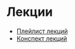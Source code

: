 # Лекции

* [Плейлист лекций](https://www.youtube.com/watch?v=2EBATVNHG74&list=PLtrvASfI1KW7VOYRKjglcagQzWLoxlncl)
* [Конспект лекций](https://docs.google.com/document/d/1vDS6mYkz9RnTYndtDk2d4L8tlGKONrShJunYk9LSLz8/edit#heading=h.4mi2a94q6i1)



